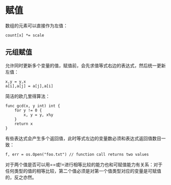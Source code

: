 # 赋值

数组的元素可以直接作为左值：
```
count[x] *= scale
```

## 元组赋值
允许同时更新多个变量的值，赋值前，会先求值等式右边的表达式，然后统一更新左值：
```
x,y = y,x
a[i],a[j] = a[j],a[i]
```
简洁的欧几里得算法：
```
func gcd(x, y int) int {
    for y != 0 {
        x, y = y, x%y
    }
    return x
}
```

有些表达式会产生多个返回值，此时等式左边的变量数必须和表达式返回值数目一致：
```
f, err = os.Open("foo.txt") // function call returns two values
```
对于两个值是否可以用==或!=进行相等比较的能力也和可赋值能力有关系：对于任何类型的值的相等比较，第二个值必须是对第一个值类型对应的变量是可赋值的，反之亦然。